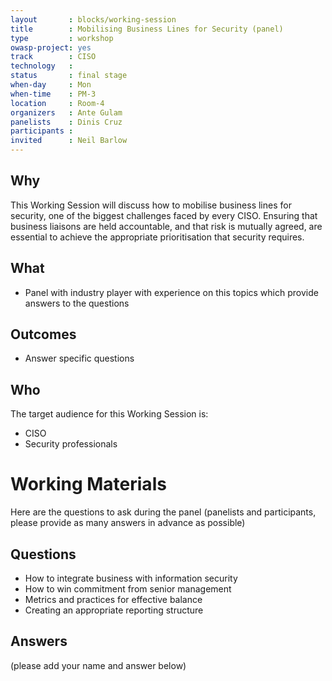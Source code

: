 ```yaml
---
layout       : blocks/working-session
title        : Mobilising Business Lines for Security (panel)
type         : workshop
owasp-project: yes
track        : CISO
technology   :
status       : final stage
when-day     : Mon
when-time    : PM-3
location     : Room-4
organizers   : Ante Gulam
panelists    : Dinis Cruz
participants :
invited      : Neil Barlow
---
```


## Why

This Working Session will discuss how to mobilise business lines for security, one of the biggest challenges faced by every CISO. Ensuring that business liaisons are held accountable, and that risk is mutually agreed, are essential to achieve the appropriate prioritisation that security requires. 

## What

 - Panel with industry player with experience on this topics which provide answers to the questions

## Outcomes

 - Answer specific questions

## Who

The target audience for this Working Session is:

- CISO
- Security professionals


# Working Materials

Here are the questions to ask during the panel (panelists and participants, please provide as many answers in advance as possible)

## Questions

- How to integrate business with information security
- How to win commitment from senior management
- Metrics and practices for effective balance
- Creating an appropriate reporting structure

## Answers

(please add your name and answer below)
